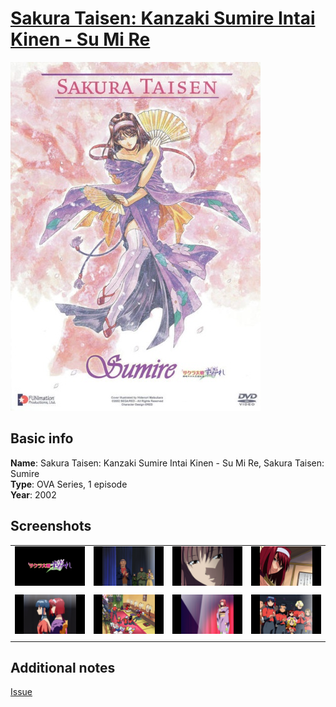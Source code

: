 # [Sakura Taisen: Kanzaki Sumire Intai Kinen - Su Mi Re][anidb_url]

[anidb_url]: https://anidb.net/anime/1028

![cover](cover.jpg)

## Basic info

**Name**: Sakura Taisen: Kanzaki Sumire Intai Kinen - Su Mi Re, Sakura Taisen: Sumire<br>
**Type**: OVA Series, 1 episode<br>
**Year**: 2002<br>

## Screenshots

| | | | |
| - | - | - | - |
| ![qtec 1](screenshots/screenshot01.png) | ![qtec 2](screenshots/screenshot02.png) | ![qtec 3](screenshots/screenshot03.png) | ![qtec 4](screenshots/screenshot04.png) |
| | | | |
| ![qtec 5](screenshots/screenshot05.png) | ![qtec 6](screenshots/screenshot06.png) | ![qtec 7](screenshots/screenshot07.png) | ![qtec 8](screenshots/screenshot08.png) |
| | | | |

## Additional notes

[Issue](https://github.com/LightArrowsEXE/QTEC/issues/7)
